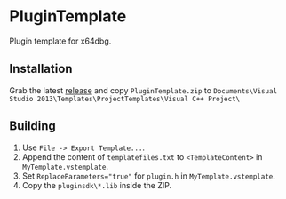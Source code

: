 # PluginTemplate

Plugin template for x64dbg.

## Installation

Grab the latest [release](https://github.com/x64dbg/PluginTemplate/releases/latest) and copy `PluginTemplate.zip` to `Documents\Visual Studio 2013\Templates\ProjectTemplates\Visual C++ Project\`

## Building

1. Use `File -> Export Template...`.
2. Append the content of `templatefiles.txt` to `<TemplateContent>` in `MyTemplate.vstemplate`.
3. Set `ReplaceParameters="true"` for `plugin.h` in `MyTemplate.vstemplate`.
3. Copy the `pluginsdk\*.lib` inside the ZIP.
